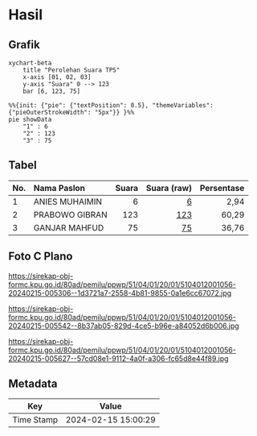 # Hasil

## Grafik

```mermaid
xychart-beta
    title "Perolehan Suara TPS"
    x-axis [01, 02, 03]
    y-axis "Suara" 0 --> 123
    bar [6, 123, 75]
```

```mermaid
%%{init: {"pie": {"textPosition": 0.5}, "themeVariables": {"pieOuterStrokeWidth": "5px"}} }%%
pie showData
    "1" : 6
    "2" : 123
    "3" : 75
```

## Tabel

| No. | Nama Paslon    | Suara | Suara (raw) | Persentase |
|:--- |:-------------- | -----:| -----------:| ----------:|
| 1   | ANIES MUHAIMIN | 6     | [6][p-1]    | 2,94       |
| 2   | PRABOWO GIBRAN | 123   | [123][p-2]  | 60,29      |
| 3   | GANJAR MAHFUD  | 75    | [75][p-3]   | 36,76      |


[p-1]: https://github.com/gigit-pemilu/pemilu-2024-51-bali/blob/main/pilpres/hitung-suara/sub/51-bali/sub/04-gianyar/sub/01-sukawati/sub/2001-batubulan/sub/056-tps/sub/paslon-1.txt
[p-2]: https://github.com/gigit-pemilu/pemilu-2024-51-bali/blob/main/pilpres/hitung-suara/sub/51-bali/sub/04-gianyar/sub/01-sukawati/sub/2001-batubulan/sub/056-tps/sub/paslon-2.txt
[p-3]: https://github.com/gigit-pemilu/pemilu-2024-51-bali/blob/main/pilpres/hitung-suara/sub/51-bali/sub/04-gianyar/sub/01-sukawati/sub/2001-batubulan/sub/056-tps/sub/paslon-3.txt

## Foto C Plano

https://sirekap-obj-formc.kpu.go.id/80ad/pemilu/ppwp/51/04/01/20/01/5104012001056-20240215-005306--1d3721a7-2558-4b81-9855-0a1e6cc67072.jpg

https://sirekap-obj-formc.kpu.go.id/80ad/pemilu/ppwp/51/04/01/20/01/5104012001056-20240215-005542--8b37ab05-829d-4ce5-b96e-a84052d6b006.jpg

https://sirekap-obj-formc.kpu.go.id/80ad/pemilu/ppwp/51/04/01/20/01/5104012001056-20240215-005627--57cd08e1-9112-4a0f-a306-fc65d8e44f89.jpg


## Metadata

| Key        | Value               |
| ---------- | ------------------- |
| Time Stamp | 2024-02-15 15:00:29 |



